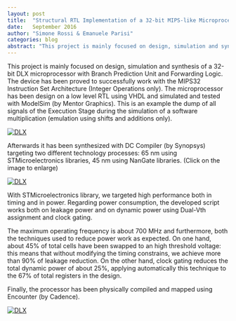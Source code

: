 ```yaml
---
layout: post
title:  "Structural RTL Implementation of a 32-bit MIPS-like Microprocessor with Branch Prediction Unit and Forwarding Logic"
date:   September 2016
author: "Simone Rossi & Emanuele Parisi"
categories: blog
abstract: "This project is mainly focused on design, simulation and synthesis of a 32-bit DLX microprocessor with Branch Prediction Unit and Forwarding Logic. The microprocessor has been design on a low level RTL using VHDL, simulated and tested, synthesized and physically mapped using Encounter (by Cadence). The device has been proved to successfully work with the MIPS32 Instruction Set Architecture (Integer Operations only)."
---
```


This project is mainly focused on design, simulation and synthesis of a 32-bit DLX microprocessor with Branch Prediction Unit and Forwarding Logic. The device has been proved to successfully work with the MIPS32 Instruction Set Architecture (Integer Operations only). The microprocessor has been design on a low level RTL using VHDL and simulated and tested with ModelSim (by Mentor Graphics). This is an example the dump of all signals of the Execution Stage during the simulation of a software multiplication (emulation using shifts and additions only).

<a href="../../../../assets/img/blog/DLX_simulation.png">
<img src="../../../../assets/img/blog/DLX_simulation.png" alt="DLX" class="post-img"/>
</a>

Afterwards it has been synthesized with DC Compiler (by Synopsys) targeting two different technology processes: 65 nm using STMicroelectronics libraries, 45 nm using NanGate libraries. (Click on the image to enlarge)

<a href="../../../../assets/img/blog/datapath_full.png">
<img src="../../../../assets/img/blog/DLX_datapath.png" alt="DLX" class="post-img"/>
</a>

With STMicroelectronics library, we targeted high performance both in timing and in power. Regarding power consumption, the developed script works both on leakage power and on dynamic power using Dual-Vth assignment and clock gating.

The maximum operating frequency is about 700 MHz and furthermore, both the techniques used to reduce power work as expected. On one hand, about 45% of total cells have been swapped to an high threshold voltage: this means that without modifying the timing constrains, we achieve more than 90% of leakage reduction. On the other hand, clock gating reduces the total dynamic power of about 25%, applying automatically this technique to the 67% of total registers in the design.

Finally, the processor has been physically compiled and mapped using Encounter (by Cadence).

<a href="../../../../assets/img/blog/DLX_encounter.png">
<img src="../../../../assets/img/blog/DLX_encounter.png" alt="DLX" class="post-img"/>
</a>
